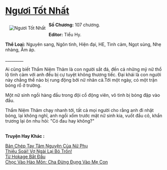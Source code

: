 <a href="https://utruyen.com/truyen/nguoi-tot-nhat/19281/" title="Ngươi Tốt Nhất"><h1>Ngươi Tốt Nhất</h1></a><div style="display:table"><img align="right" style="float: left; padding: 10px;" src="https://utruyen.com/images/story/200x260/nguoi-tot-nhat.jpg" alt="Ngươi Tốt Nhất"><b>Số Chương:</b> 107 chương.<p></p><b>Editor:</b> Tiểu Hy.<p></p><b>Thể Loại:</b> Nguyên sang, Ngôn tình, Hiện đại, HE, Tình cảm, Ngọt sủng, Nhẹ nhàng, Ấm áp.<p></p>_________<p></p>Ai cũng biết Thẩm Niệm Thâm là con người sắt đá, đến cả những mỹ nữ thổ lộ tình cảm với anh đều bị cự tuyệt không thương tiếc. Đại khái là con người này chẳng thể nào bị rung động bởi nữ nhân cả.Tới một ngày, có một trận bóng rổ ở trường.<p></p>Một nữ sinh ngồi hàng đầu trong đội cổ động viên, vô tình bị bóng đập vào đầu.<p></p>Thẩm Niệm Thâm chạy nhanh tới, tất cả mọi người cho rằng anh đi nhặt bóng, lại không nghĩ, anh ngồi xổm trước mặt nữ sinh kia, vuốt đầu cô, khẩn trương lại ôn nhu hỏi: "Có đau hay không?"</div><p><br><b>Truyện Hay Khác :</b></p><a href="https://utruyen.com/truyen/ban-chep-tay-tam-nguyen-cua-nu-phu/19015/" alt="Bản Chép Tay Tâm Nguyện Của Nữ Phụ">Bản Chép Tay Tâm Nguyện Của Nữ Phụ</a><br/><a href="https://github.com/quanluxury/ngontinhhot/tree/master/truyenhay/18357/" alt="Thiếu Soái! Vợ Ngài Lại Bỏ Trốn!">Thiếu Soái! Vợ Ngài Lại Bỏ Trốn!</a><br/><a href="https://github.com/quanluxury/ngontinhhot/tree/master/truyenhay/17560/" alt="Từ Hokage Bắt Đầu">Từ Hokage Bắt Đầu</a><br/><a href="https://github.com/quanluxury/ngontinhhot/tree/master/truyenhay/17324/" alt="Chọc Vào Hào Môn: Cha Đừng Đụng Vào Mẹ Con">Chọc Vào Hào Môn: Cha Đừng Đụng Vào Mẹ Con</a><br/>